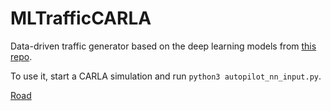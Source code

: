 # MLTrafficCARLA

Data-driven traffic generator based on the deep learning models from [this repo](https://github.com/PabloVD/TrafficTrainer).

To use it, start a CARLA simulation and run `python3 autopilot_nn_input.py`.

[Road](road.png)